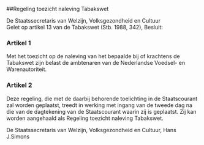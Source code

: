 <meta http-equiv='Content-Type' content='text/html; charset=utf-8' />

##Regeling toezicht naleving Tabakswet

De Staatssecretaris van Welzijn, Volksgezondheid en Cultuur  
Gelet op artikel 13 van de Tabakswet (Stb. 1988, 342),
Besluit:    

### Artikel  1  

Met het toezicht op de naleving van het bepaalde bij of krachtens de Tabakswet zijn belast de ambtenaren van de Nederlandse Voedsel- en Warenautoriteit.  

### Artikel  2  

Deze regeling, die met de daarbij behorende toelichting in de Staatscourant zal worden geplaatst, treedt in werking met ingang van de tweede dag na die van de dagtekening van de Staatscourant waarin zij is geplaatst. Zij kan worden aangehaald als Regeling toezicht naleving Tabakswet.  

De 
Staatssecretaris van Welzijn, Volksgezondheid en Cultuur, 
Hans J.Simons    
